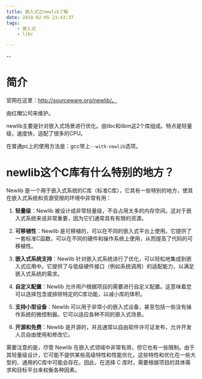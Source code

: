 ```yaml
---
title: 嵌入式之newlib了解
date: 2018-02-05 23:43:37
tags:
	- 嵌入式
	- libc

---
```


--

# 简介

官网在这里：http://sourceware.org/newlib/。

由红帽公司来维护。

newlib主要是针对嵌入式场景进行优化。由libc和libm这2个库组成。特点是轻量级，速度快，适配了很多的CPU。

在普通pc上的使用方法是：gcc带上`--with-newlib`选项。

# newlib这个C库有什么特别的地方？

Newlib 是一个用于嵌入式系统的C库（标准C库），它具有一些特别的地方，使其在嵌入式系统和资源受限的环境中非常有用：

1. **轻量级**：Newlib 被设计成非常轻量级，不会占用太多的内存空间。这对于嵌入式系统来说非常重要，因为它们通常具有有限的资源。

2. **可移植性**：Newlib 是可移植的，可以在不同的嵌入式平台上使用。它提供了一套标准C函数，可以在不同的硬件和操作系统上使用，从而提高了代码的可移植性。

3. **嵌入式系统支持**：Newlib 针对嵌入式系统进行了优化，可以轻松地集成到嵌入式应用中。它提供了与低级硬件接口（例如系统调用）的适配能力，以满足嵌入式系统的需求。

4. **自定义配置**：Newlib 允许用户根据项目的需要进行自定义配置。这意味着您可以选择包含或排除特定的C库功能，以减小库的体积。

5. **支持小型设备**：Newlib 可以用于非常小的嵌入式设备，甚至包括一些没有操作系统的微控制器。它可以适应各种不同的嵌入式场景。

6. **开源和免费**：Newlib 是开源的，并且通常以自由软件许可证发布，允许开发人员自由使用和修改它。

需要注意的是，尽管 Newlib 在嵌入式领域中非常有用，但它也有一些限制。由于其轻量级设计，它可能不提供某些高级特性和性能优化，这些特性和优化在一些大型的、通用的C库中可能会存在。因此，在选择 C 库时，需要根据项目的具体需求和目标平台来权衡各种因素。